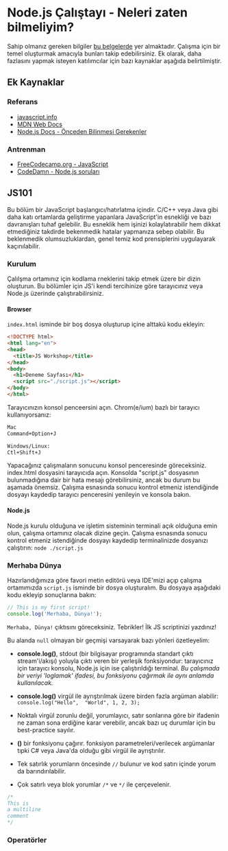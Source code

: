 # Node.js Çalıştayı - Neleri zaten bilmeliyim?

Sahip olmanız gereken bilgiler [bu belgelerde](#js101) yer almaktadır. Çalışma için bir temel oluşturmak amacıyla bunları takip edebilirsiniz. Ek olarak, daha fazlasını yapmak isteyen katılımcılar için bazı kaynaklar aşağıda belirtilmiştir.

## Ek Kaynaklar

### Referans

- [javascript.info](https://tr.javascript.info/)
- [MDN Web Docs](https://developer.mozilla.org/en-US/docs/Web/JavaScript)
- [Node.js Docs - Önceden Bilinmesi Gerekenler](https://nodejs.org/en/learn/getting-started/how-much-javascript-do-you-need-to-know-to-use-nodejs)

### Antrenman

- [FreeCodecamp.org - JavaScript](https://www.freecodecamp.org/learn/javascript-algorithms-and-data-structures-v8/)
- [CodeDamn - Node.js soruları](https://codedamn.com/problem-list/nodejs?page=1)

## JS101

Bu bölüm bir JavaScript başlangıcı/hatırlatma içindir. C/C++ veya Java gibi daha katı ortamlarda geliştirme yapanlara JavaScript'in esnekliği ve bazı davranışları tuhaf gelebilir. Bu esneklik hem işinizi kolaylatırabilir hem dikkat etmediğiniz takdirde bekenmedik hatalar yapmanıza sebep olabilir. Bu beklenmedik olumsuzluklardan, genel temiz kod prensiplerini uygulayarak kaçınılabilir.

### Kurulum

Çalılşma ortamınız için kodlama rneklerini takip etmek üzere bir dizin oluşturun. Bu bölümler için JS'i kendi tercihinize göre tarayıcınız veya Node.js üzerinde çalıştırabilirsiniz.

#### Browser

```index.html``` isminde bir boş dosya oluşturup içine alttakü kodu ekleyin:

```html
<!DOCTYPE html>
<html lang="en">
<head>
  <title>JS Workshop</title>
</head>
<body>
  <h1>Deneme Sayfası</h1>
  <script src="./script.js"></script>
</body>
</html>
```

Tarayıcınızın konsol penceersini açın. Chrom(e/ium) bazlı bir tarayıcı kullanıyorsanız:

```sh
Mac
Command+Option+J

Windows/Linux:
Ctl+Shift+J
```

Yapacağınız çalışmaların sonucunu konsol penceresinde göreceksiniz. index.html dosyasini tarayıcıda açın. Konsolda "script.js" dosyasının bulunmadığına dair bir hata mesajı görebilirsiniz, ancak bu durum bu aşamada önemsiz. Çalışma esnasında sonucu kontrol etmeniz istendiğinde dosyayı kaydedip tarayıcı penceresini yenileyin ve konsola bakın.

#### Node.js

Node.js kurulu olduğuna ve işletim sisteminin terminali açık olduğuna emin olun, çalışma ortamınız olacak dizine geçin. Çalışma esnasında sonucu kontrol etmeniz istendiğinde dosyayı kaydedip terminalinizde dosyanızı çalıştırın: ```node ./script.js```

### Merhaba Dünya

Hazırlandığımıza göre favori metin editörü veya IDE'mizi açıp çalışma ortamımızda ```script.js``` isminde bir dosya oluşturalım. Bu dosyaya aşağıdaki kodu ekleyip sonuçlarına bakın:

```js
// This is my first script!
console.log('Merhaba, Dünya!');
```

```Merhaba, Dünya!``` çıktısını göreceksiniz. Tebrikler! İlk JS scriptinizi yazdınız!

Bu alanda ```null``` olmayan bir geçmişi varsayarak bazı yönleri özetleyelim:

- **console.log()**, stdout (bir bilgisayar programında standart çıktı stream'i/akışı) yoluyla çıktı veren bir yerleşik fonksiyondur: tarayıcınız için tarayıcı konsolu, Node.js için ise çalıştırıldığı terminal. _Bu çalışmada bir veriyi 'loglamak' ifadesi, bu fonksiyonu çağırmak ile aynı anlamda kullanılacak._

- **console.log()** virgül ile ayrıştırılmak üzere birden fazla argüman alabilir: ```console.log("Hello",  "World", 1, 2, 3);```

- Noktalı virgül zorunlu değil, yorumlayıcı, satır sonlarına göre bir ifadenin ne zaman sona erdiğine karar verebilir, ancak bazı uç durumlar için bu best-practice sayılır.

- **()** bir fonksiyonu çağırır. fonksiyon parametreleri/verilecek argümanlar tıpki C# veya Java'da olduğu gibi virgül ile ayrıştırılır.

- Tek satırlık yorumların öncesinde ```//``` bulunur ve kod satırı içinde yorum da barındırılabilir.

- Çok satırlı veya blok yorumlar ```/*``` ve ```*/``` ile çerçevelenir.

```js
/*
This is 
a multiline 
comment
*/
```

### Operatörler
